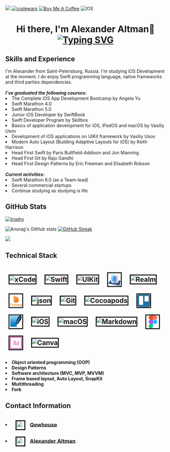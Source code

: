 ![](https://komarev.com/ghpvc/?username=Qewhouse&color=green)
[![codewars](https://www.codewars.com/users/Qewhouse/badges/micro)](https://www.codewars.com/users/Qewhouse)
<a href="https://www.buymeacoffee.com/qewhouse" target="_blank"><img src="https://cdn.buymeacoffee.com/buttons/v2/default-red.png" alt="Buy Me A Coffee" style="height: 20px !important;width: 80px !important;" ></a>
![IOS](https://user-images.githubusercontent.com/31271156/217862106-6e07ac54-b095-458c-9e20-90e6446d4dd6.png)
<h1 align="center">Hi there, I'm Alexander Altman👋
<a href="https://git.io/typing-svg"><img src="https://readme-typing-svg.herokuapp.com?font=Fira+Code&pause=1000&center=true&width=550&height=30&lines=iOS+Developer+from+Saint-Petersburg%2C+Russia" alt="Typing SVG" /></a>
<h2>Skills and Experience</h2>
I'm Alexander from Saint-Petersburg, Russia. I'm studying iOS Development at the moment. I do enjoy Swift programming language, native frameworks and third parties dependencies.<br>
<br>
  <b><i>I’ve graduated the following courses:</i></b>
<li>The Complete iOS App Development Bootcamp by Angela Yu</li>
<li>Swift Marathon 4.0</li>
<li>Swift Marathon 5.0</li>
<li>Junior iOS Developer by SwiftBook</li>
<li>Swift Developer Program by Skillbox</li>
<li>Basics of application development for iOS, iPadOS and macOS by Vasiliy Usov</li>
<li>Development of iOS applications on UIKit framework by Vasiliy Usov</li>
<li>Modern Auto Layout (Building Adaptive Layouts for iOS) by Keith Harrison</li>
<li>Head First Swift by Paris Buttfield-Addison and Jon Manning</li>
<li>Head First Git by Raju Gandhi</li>
<li>Head First Design Patterns by Eric Freeman and Elisabeth Robson</li>
  
<br>
  <b><i>Current activities:</i></b>
<li>Swift Marathon 6.0 (as a Team-lead)</li>
<li>Several commercial startups</li>
<li>Continue studying as studying is life</li>
  
<h2>GitHub Stats</h2>
  
[![trophy](https://github-profile-trophy.vercel.app/?username=Qewhouse&theme=onedark&no-bg=true&title=Commits,PR,Repo,Followers)](https://github.com/ryo-ma/github-profile-trophy)
  
![Anurag's GitHub stats](https://github-readme-stats.vercel.app/api?username=Qewhouse&show_icons=true&theme=merko)
[![GitHub Streak](https://streak-stats.demolab.com?user=Qewhouse&theme=merko&border_radius=5&date_format=M%20j%5B%2C%20Y%5D&background=000000)](https://git.io/streak-stats)

![](http://github-profile-summary-cards.vercel.app/api/cards/profile-details?username=Qewhouse&theme=github_dark)
  
  

<h2>Technical Stack<br></h2>
<h2><img src="https://user-images.githubusercontent.com/31271156/218011972-0db314e6-1e4e-4fe5-9375-9868977f6a13.svg" alt="xCode" width="40" height="40" align="center" border="3" hspace="10" vspace="10" />
<img src="https://user-images.githubusercontent.com/31271156/218011977-3d9a0f29-70cc-4c59-8ce4-ef65fc20703c.svg" alt="Swift" width="40" height="40" align="center" border="3" hspace="10" vspace="10" />
<img src="https://user-images.githubusercontent.com/31271156/218014006-7de935ef-1d51-47ae-bdef-fb625078da76.svg" alt="UIKit" width="40" height="40" align="center" border="3" hspace="10" vspace="10" />
<img src="https://raw.githubusercontent.com/VladimirFibe/VladimirFibe/main/Assets/coredata.png" alt="CoreData" width="40" height="40" align="center" border="3" hspace="10" vspace="10" />
<img src="https://user-images.githubusercontent.com/31271156/218015469-305d1b88-0bc6-4a56-8c07-a31a12108533.svg" alt="Realm" width="40" height="40" align="center" border="3" hspace="10" vspace="10" />
<img src="https://github.com/devicons/devicon/blob/master/icons/firebase/firebase-plain-wordmark.svg" alt="Firebase" width="40" height="40" align="center" border="3" hspace="10" vspace="10" />
<img src="https://i.ibb.co/M1P4vJ3/json.png" alt="json" width="40" height="40" align="center" border="3" hspace="10" vspace="10" />  
<img src="https://user-images.githubusercontent.com/31271156/218015474-e11986c3-4c5b-41c6-8718-1174443caf25.svg" alt="Git" width="40" height="40" align="center" border="3" hspace="10" vspace="10" />
<img src="https://user-images.githubusercontent.com/31271156/218015458-0c2f2588-8665-42d3-81e4-f42e1fa355a1.svg" alt="Cocoapods" width="40" height="40" align="center" border="3" hspace="10" vspace="10" />
<img src="https://github.com/devicons/devicon/blob/master/icons/trello/trello-plain.svg" alt="Trello" width="40" height="40" align="center" border="3" hspace="10" vspace="10" />  
<img src="https://github.com/devicons/devicon/blob/master/icons/sqlite/sqlite-original.svg" alt="SQLite" width="40" height="40" align="center" border="3" hspace="10" vspace="10" />
<img src="https://svgshare.com/i/rFA.svg" alt="iOS" width="40" height="40" align="center" border="3" hspace="10" vspace="10" />
<img src="https://i.ibb.co/Mc04TN1/macOS.jpg" alt="macOS" width="40" height="40" align="center" border="3" hspace="10" vspace="10" />
<img src="https://svgshare.com/i/rGM.svg" alt="Markdown" width="40" height="40" align="center" border="3" hspace="10" vspace="10" />
<img src="https://github.com/devicons/devicon/blob/master/icons/figma/figma-original.svg" alt="Figma" width="40" height="40" align="center" border="3" hspace="10" vspace="10" />
<img src="https://github.com/devicons/devicon/blob/master/icons/xd/xd-line.svg" alt="AdobeXD" width="40" height="40" align="center" border="3" hspace="10" vspace="10" />
<img src="https://user-images.githubusercontent.com/31271156/218015465-d1b23987-8416-4aea-bdb2-1736c5b29cb6.svg" alt="Canva" width="40" height="40" align="center" border="3" hspace="10" vspace="10" /> </h2>
<h4> 
<li>Object oriented programming (OOP)</li>
<li>Design Patterns</li>
<li>Software architecture (MVC, MVP, MVVM)</li>
<li>Frame based layout, Auto Layout, SnapKit</li>
<li>Multithreading</li>
<li>Fork</li>
  </h4>
<h2> 

<h2>Contact Information<br>
  <h3>
<li><img src="https://user-images.githubusercontent.com/31271156/218016469-28d0c04e-bcf0-4517-a59a-263adb610930.svg" width="25" height="25" align="center" border="3" hspace="10" vspace="10" /> <a href="https://msngr.link/tg/qewhouse">Qewhouse</a></li>
<li><img src="https://user-images.githubusercontent.com/31271156/218015456-92e55195-4b7c-49c0-815f-76889be5ac6f.svg" width="25" height="25" align="center" border="3" hspace="10" vspace="10" /> <a href="https://www.linkedin.com/in/alexander-altman-a3b23b24/">Alexander Altman</a></li>
  </h3>
